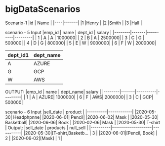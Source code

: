 # bigDataScenarios
Scenario-1
|id  | Name  |
|----|-------|
|1   |Henry  |
|2   |Smith  |
|3   |Hall   |

scenario - 5
Input
|emp_id  | name  | dept_id  | salary  |
|--------|-------|----------|---------|
|      1 |     A |        A |  1000000|
|      2 |     B |        A |  2500000|
|      3 |     C |        G |   500000|
|      4 |     D |        G |   800000|
|      5 |     E |        W |  9000000|
|      6 |     F |        W |  2000000|

|dept_id1  | dept_name  |
|----------|------------|
|       A  |       AZURE|
|       G  |       GCP  |
|       W  |       AWS  |

OUTPUT:
|emp_id  | name  | dept_name| salary  |
|--------|-------|----------|---------|
|      1 |     A |     AZURE|  1000000|
|      6 |     F |       AWS|  2000000|
|      3 |     C |       GCP|  500000|

scenario - 6
Input
|sell_date | product    |
|----------|------------|
|2020-05-30|  Headphpnne|
|2020-06-01|      Pencil|
|2020-06-02|       Mask |
|2020-05-30|  Basketball|
|2020-06-06|       Book |
|2020-02-06|       Mask |
|2020-05-30|   T-shirt  |
Output:
|sell_date | products           | null_sell |
|----------|--------------------|-----------|
|2020-05-30|[T-shirt,Basketb... |        3  |
|2020-06-01|[Pencil, Book]      |        2  |
|2020-06-02|[Mask]              |        1  |
